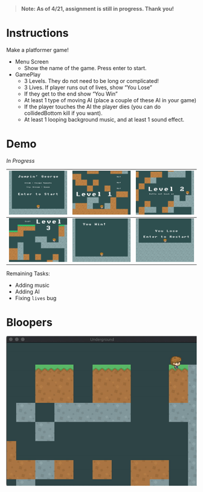 > **Note: As of 4/21, assignment is still in progress. Thank you!**

# Instructions
Make a platformer game!

- Menu Screen
  - Show the name of the game. Press enter to start.
- GamePlay
  - 3 Levels. They do not need to be long or complicated!
  - 3 Lives. If player runs out of lives, show “You Lose”
  - If they get to the end show “You Win”
  - At least 1 type of moving AI  (place a couple of these AI in your game)
  - If the player touches the AI the player dies (you can do collidedBottom kill if you want). 
  - At least 1 looping background music, and at least 1 sound effect.

# Demo
*In Progress* 

| ![](demos/menu.png) | ![](demos/level1.png) | ![](demos/level2.png) |
| - | - | - |
| ![](demos/level3.png) | ![](demos/win.png) | ![](demos/lose.png) |

Remaining Tasks:
- Adding music
- Adding AI
- Fixing `lives` bug

# Bloopers
![blooper](demos/blooper-1.gif)

